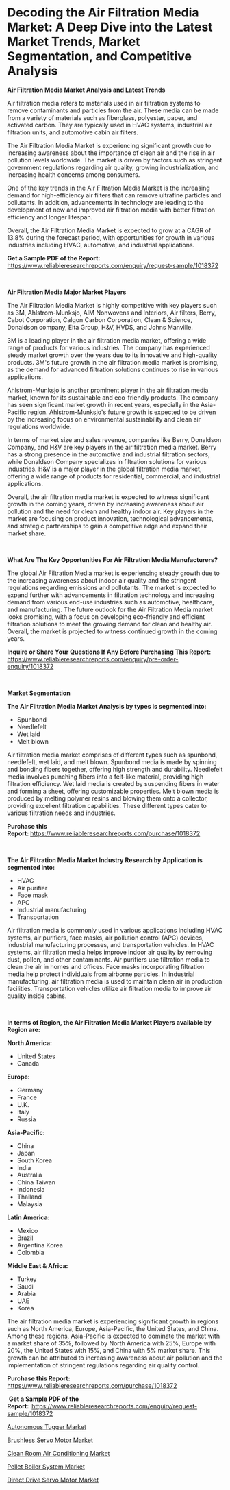 <p><h1>Decoding the Air Filtration Media Market: A Deep Dive into the Latest Market Trends, Market Segmentation, and Competitive Analysis</h1></p><p><strong>Air Filtration Media Market Analysis and Latest Trends</strong></p>
<p><p>Air filtration media refers to materials used in air filtration systems to remove contaminants and particles from the air. These media can be made from a variety of materials such as fiberglass, polyester, paper, and activated carbon. They are typically used in HVAC systems, industrial air filtration units, and automotive cabin air filters.</p><p>The Air Filtration Media Market is experiencing significant growth due to increasing awareness about the importance of clean air and the rise in air pollution levels worldwide. The market is driven by factors such as stringent government regulations regarding air quality, growing industrialization, and increasing health concerns among consumers.</p><p>One of the key trends in the Air Filtration Media Market is the increasing demand for high-efficiency air filters that can remove ultrafine particles and pollutants. In addition, advancements in technology are leading to the development of new and improved air filtration media with better filtration efficiency and longer lifespan.</p><p>Overall, the Air Filtration Media Market is expected to grow at a CAGR of 13.8% during the forecast period, with opportunities for growth in various industries including HVAC, automotive, and industrial applications.</p></p>
<p><strong>Get a Sample PDF of the Report:&nbsp;</strong> <a href="https://www.reliableresearchreports.com/enquiry/request-sample/1018372">https://www.reliableresearchreports.com/enquiry/request-sample/1018372</a></p>
<p>&nbsp;</p>
<p><strong>Air Filtration Media Major Market Players</strong></p>
<p><p>The Air Filtration Media Market is highly competitive with key players such as 3M, Ahlstrom-Munksjo, AIM Nonwovens and Interiors, Air filters, Berry, Cabot Corporation, Calgon Carbon Corporation, Clean & Science, Donaldson company, Elta Group, H&V, HVDS, and Johns Manville.</p><p>3M is a leading player in the air filtration media market, offering a wide range of products for various industries. The company has experienced steady market growth over the years due to its innovative and high-quality products. 3M's future growth in the air filtration media market is promising, as the demand for advanced filtration solutions continues to rise in various applications.</p><p>Ahlstrom-Munksjo is another prominent player in the air filtration media market, known for its sustainable and eco-friendly products. The company has seen significant market growth in recent years, especially in the Asia-Pacific region. Ahlstrom-Munksjo's future growth is expected to be driven by the increasing focus on environmental sustainability and clean air regulations worldwide.</p><p>In terms of market size and sales revenue, companies like Berry, Donaldson Company, and H&V are key players in the air filtration media market. Berry has a strong presence in the automotive and industrial filtration sectors, while Donaldson Company specializes in filtration solutions for various industries. H&V is a major player in the global filtration media market, offering a wide range of products for residential, commercial, and industrial applications.</p><p>Overall, the air filtration media market is expected to witness significant growth in the coming years, driven by increasing awareness about air pollution and the need for clean and healthy indoor air. Key players in the market are focusing on product innovation, technological advancements, and strategic partnerships to gain a competitive edge and expand their market share.</p></p>
<p>&nbsp;</p>
<p><strong>What Are The Key Opportunities For Air Filtration Media Manufacturers?</strong></p>
<p><p>The global Air Filtration Media market is experiencing steady growth due to the increasing awareness about indoor air quality and the stringent regulations regarding emissions and pollutants. The market is expected to expand further with advancements in filtration technology and increasing demand from various end-use industries such as automotive, healthcare, and manufacturing. The future outlook for the Air Filtration Media market looks promising, with a focus on developing eco-friendly and efficient filtration solutions to meet the growing demand for clean and healthy air. Overall, the market is projected to witness continued growth in the coming years.</p></p>
<p><strong>Inquire or Share Your Questions If Any Before Purchasing This Report:</strong> <a href="https://www.reliableresearchreports.com/enquiry/pre-order-enquiry/1018372">https://www.reliableresearchreports.com/enquiry/pre-order-enquiry/1018372</a></p>
<p>&nbsp;</p>
<p><strong>Market Segmentation</strong></p>
<p><strong>The Air Filtration Media Market Analysis by types is segmented into:</strong></p>
<p><ul><li>Spunbond</li><li>Needlefelt</li><li>Wet laid</li><li>Melt blown</li></ul></p>
<p><p>Air filtration media market comprises of different types such as spunbond, needlefelt, wet laid, and melt blown. Spunbond media is made by spinning and bonding fibers together, offering high strength and durability. Needlefelt media involves punching fibers into a felt-like material, providing high filtration efficiency. Wet laid media is created by suspending fibers in water and forming a sheet, offering customizable properties. Melt blown media is produced by melting polymer resins and blowing them onto a collector, providing excellent filtration capabilities. These different types cater to various filtration needs and industries.</p></p>
<p><strong>Purchase this Report:&nbsp;</strong><a href="https://www.reliableresearchreports.com/purchase/1018372">https://www.reliableresearchreports.com/purchase/1018372</a></p>
<p>&nbsp;</p>
<p><strong>The Air Filtration Media Market Industry Research by Application is segmented into:</strong></p>
<p><ul><li>HVAC</li><li>Air purifier</li><li>Face mask</li><li>APC</li><li>Industrial manufacturing</li><li>Transportation</li></ul></p>
<p><p>Air filtration media is commonly used in various applications including HVAC systems, air purifiers, face masks, air pollution control (APC) devices, industrial manufacturing processes, and transportation vehicles. In HVAC systems, air filtration media helps improve indoor air quality by removing dust, pollen, and other contaminants. Air purifiers use filtration media to clean the air in homes and offices. Face masks incorporating filtration media help protect individuals from airborne particles. In industrial manufacturing, air filtration media is used to maintain clean air in production facilities. Transportation vehicles utilize air filtration media to improve air quality inside cabins.</p></p>
<p>&nbsp;</p>
<p><strong>In terms of Region, the Air Filtration Media Market Players available by Region are:</strong></p>
<p>
    <p> <strong> North America: </strong>
        <ul>
            <li>United States</li>
            <li>Canada</li>
        </ul>
        </p> 
    <p> <strong> Europe: </strong>
        <ul>
            <li>Germany</li>
            <li>France</li>
            <li>U.K.</li>
            <li>Italy</li>
            <li>Russia</li>
        </ul>
        </p> 
    <p> <strong> Asia-Pacific: </strong>
        <ul>
            <li>China</li>
            <li>Japan</li>
            <li>South Korea</li>
            <li>India</li>
            <li>Australia</li>
            <li>China Taiwan</li>
            <li>Indonesia</li>
            <li>Thailand</li>
            <li>Malaysia</li>
        </ul>
        </p> 
    <p> <strong> Latin America: </strong>
        <ul>
            <li>Mexico</li>
            <li>Brazil</li>
            <li>Argentina Korea</li>
            <li>Colombia</li>
        </ul>
        </p> 
    <p> <strong> Middle East & Africa: </strong>
        <ul>
            <li>Turkey</li>
            <li>Saudi</li>
            <li>Arabia</li>
            <li>UAE</li>
            <li>Korea</li>
        </ul>
    </p>
    </p>
<p><p>The air filtration media market is experiencing significant growth in regions such as North America, Europe, Asia-Pacific, the United States, and China. Among these regions, Asia-Pacific is expected to dominate the market with a market share of 35%, followed by North America with 25%, Europe with 20%, the United States with 15%, and China with 5% market share. This growth can be attributed to increasing awareness about air pollution and the implementation of stringent regulations regarding air quality control.</p></p>
<p><strong>Purchase this Report: </strong><a href="https://www.reliableresearchreports.com/purchase/1018372">https://www.reliableresearchreports.com/purchase/1018372</a></p>
<p>&nbsp;<strong>Get a Sample PDF of the Report:&nbsp;&nbsp;</strong><a href="https://www.reliableresearchreports.com/enquiry/request-sample/1018372">https://www.reliableresearchreports.com/enquiry/request-sample/1018372</a></p>
<p><strong></strong></p>
<p><p><a href="https://medium.com/p/30e4d7f91904/edit">Autonomous Tugger Market</a></p><p><a href="https://medium.com/p/29d9b749e416/edit">Brushless Servo Motor Market</a></p><p><a href="https://medium.com/p/82a05e40518c/edit">Clean Room Air Conditioning Market</a></p><p><a href="https://medium.com/p/8d1c384d5262/edit">Pellet Boiler System Market</a></p><p><a href="https://medium.com/p/57636c82cb18/edit">Direct Drive Servo Motor Market</a></p></p>
